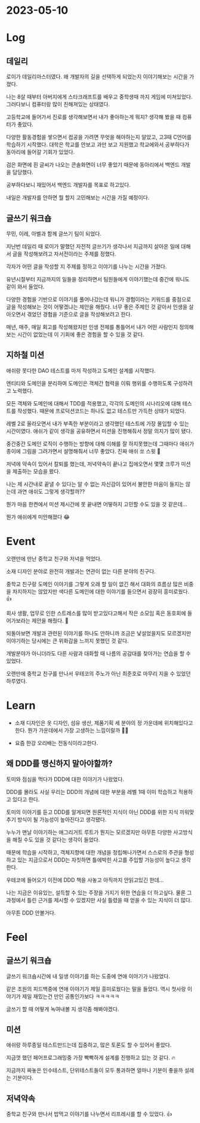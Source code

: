 # 2023-05-10

# Log

## 데일리

로이가 데일리마스터였다.
왜 개발자의 길을 선택하게 되었는지 이야기해보는 시간을 가졌다.

나는 8살 때부터 아버지에게 스타크래프트를 배우고 중학생때 까지 게임에 미쳐있었다.
그러다보니 컴퓨터랑 많이 친해져있는 상태였다.

고등학교에 들어가서 진로를 생각해보면서 내가 좋아하는게 뭐지? 생각해 봤을 때 컴퓨터가 좋았다.

다양한 활동경험을 쌓으면서 컴공을 가려면 무엇을 해야하는지 알았고, 고3때 C언어를 학습하기 시작했다. 대학은 학교를 안보고 과만 보고 지원했고 학교에와서 공부하다가 동아리에 들어갈 기회가 있었다.

검은 화면에 흰 글씨가 나오는 콘솔화면이 너무 좋았기 때문에 동아리에서 백엔드 개발을 담당했다.

공부하다보니 재밌어서 백엔드 개발자를 목표로 하고있다.

내일은 개발자를 안하면 뭘 할지 고민해보는 시간을 가질 예정이다.

## 글쓰기 워크숍

무민, 이레, 아벨과 함께 글쓰기 팀이 되었다.

지난번 데일리 때 로이가 말했던 자전적 글쓰기가 생각나서 지금까지 살아온 일에 대해서 글을 작성해보려고 자서전이라는 주제를 정했다.

각자가 어떤 글을 작성할 지 주제를 정하고 이야기를 나누는 시간을 가졌다.

유년시절부터 지금까지의 일들을 정리하면서 팀원들에게 이야기했는데 중간에 워니도 같이 와서 들었다.

다양한 경험을 기반으로 이야기를 풀어나갔는데 워니가 경험이라는 키워드를 중점으로 글을 작성해보는 것이 어떻겠냐는 제안을 해줬다. 너무 좋은 주제인 것 같아서 인생을 살아오면서 겪었던 경험을 기준으로 글을 작성해보려고 한다.

매년, 매주, 매일 회고를 작성해왔지만 인생 전체를 통틀어서 내가 어떤 사람인지 정의해보는 시간이 없었는데 이 기회에 좋은 경험을 할 수 있을 것 같다.

## 지하철 미션

애쉬랑 못다한 DAO 테스트를 마저 작성하고 도메인 설계를 시작했다.

엔티티와 도메인을 분리하여 도메인은 객체간 협력을 이뤄 행위를 수행하도록 구성하려고 노력했다.

모든 객체와 도메인에 대해서 TDD를 적용했고, 각각의 도메인의 시나리오에 대해 테스트를 작성했다.
때문에 프로덕션코드는 하나도 없고 테스트만 가득한 상태가 되었다.

레벨 2로 올라오면서 내가 부족한 부분이라고 생각했던 테스트에 가장 몰입할 수 있는 시간이였다. 애쉬가 같이 생각을 공유하면서 미션을 진행해줘서 정말 의지가 많이 됐다.

중간중간 도메인 로직이 수행하는 방향에 대해 이해를 잘 하지못했는데 그때마다 애쉬가 종이에 그림을 그려가면서 설명해줘서 너무 좋았다. 진짜 애쉬 쏘 스윗 🥹

저녁에 약속이 있어서 칼퇴를 했는데, 저녁약속이 끝나고 집에오면서 몇몇 크루가 미션을 제출하는 모습을 봤다.

나는 제 시간내로 끝낼 수 있다는 알 수 없는 자신감이 있어서 불안한 마음이 들지는 않는데 과연 애쉬도 그렇게 생각할까??

뭔가 마음 한켠에서 미션 제시간에 못 끝내면 어떻하지 고민할 수도 있을 것 같은데... 

뭔가 애쉬에게 미안해졌다 😂

# Event

오랜만에 만난 중학교 친구와 저녁을 먹었다.

소재 디자인 분야로 완전히 개발과는 연관이 없는 다른 분야의 친구다.

중학교 친구랑 도메인 이야기를 그렇게 오래 할 일이 없긴 해서 대화의 흐름상 많은 비중을 차지하지는 않았지만 색다른 도메인에 대한 이야기를 들으면서 굉장히 흥미로웠다. 👍

회사 생활, 업무로 인한 스트레스를 많이 받고있다고해서 작은 소모임 혹은 동호회에 들어가보라는 제안을 해줬다. 💪

되돌아보면 개발과 관련된 이야기를 하나도 안하니까 조금은 낯설었을지도 모르겠지만 이야기하는 당시에는 큰 위화감을 느끼지 못했던 것 같다.

개발분야가 아니더라도 다른 사람과 대화할 때 나름의 공감대를 찾아가는 연습을 할 수 있었다.

오랜만에 중학교 친구를 만나서 우테코의 주노가 아닌 최준호로 마무리 지을 수 있었던 하루였다.

# Learn

- 소재 디자인은 옷 디자인, 섬유 생산, 제품기획 세 분야의 정 가운데에 위치해있다고 한다. 뭔가 가운데에서 가장 고생하는 느낌이랄까 😵‍💫

- 요즘 한강 오리배는 전동식이라고한다.

## 왜 DDD를 맹신하지 말아야할까?

토미와 점심을 먹다가 DDD에 대한 이야기가 나왔었다.

DDD를 몰라도 사실 우리는 DDD의 개념에 대한 부분을 레벨 1때 이미 학습하고 적용하고 있다고 한다.

토미의 이야기를 듣고 DDD를 알게되면 원론적인 지식이 아닌 DDD를 위한 지식 끼워맞추기 방식이 될 가능성이 높아진다고 생각됐다.

누누가 맨날 이야기하는 애그리거트 루트가 뭔지는 모르겠지만 아무튼 다양한 사고방식을 해칠 수도 있을 것 같다는 생각이 들었다.

때문에 학습을 시작하고, 객체지향에 대한 개념을 정립해나가면서 스스로의 주관을 형성하고 있는 지금으로서 DDD는 자칫하면 틀에박힌 사고를 주입할 가능성이 높다고 생각한다.

우테코에 들어오기 이전에 DDD 책을 사놓고 아직까지 안읽고있긴 한데...

나는 지금은 이유있는, 설득할 수 있는 주장을 가지기 위한 연습을 더 하고싶다. 물론 그 과정에서 틀린 근거를 제시할 수 있겠지만 사실 틀렸을 때 얻을 수 있는 지식이 더 많다.

아무튼 DDD 안볼거다.

# Feel


## 글쓰기 워크숍

글쓰기 워크숍시간에 내 일생 이야기를 하는 도중에 연애 이야기가 나왔었다.

같은 조원의 피드백중에 연애 이야기가 제일 흥미로웠다는 말을 들었다. 역시 첫사랑 이야기가 제일 재밌는건 만인 공통인가보다 ㅋㅋㅋㅋㅋ

글쓰기 할 때 어떻게 녹여내볼 지 생각좀 해봐야겠다.

## 미션

애쉬랑 하루종일 테스트만드는데 집중하고, 많은 토론도 할 수 있어서 좋았다.

지금껏 했던 페어프로그래밍중 가장 빡빡하게 설계를 진행하고 있는 것 같다. 🔥

지금까지 짜놓은 인수테스트, 단위테스트들이 모두 통과하면 얼마나 기분이 좋을까 설레는 기분이다.

## 저녁약속

중학교 친구와 만나서 밥먹고 이야기를 나누면서 리프레시를 할 수 있었다. 👍